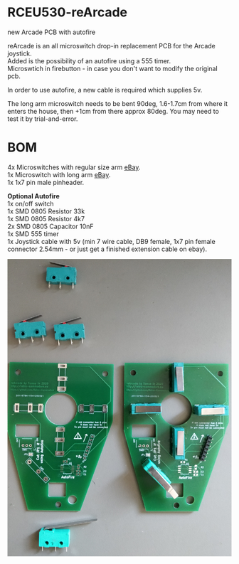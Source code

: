 # RCEU530-reArcade
 new Arcade PCB with autofire

reArcade is an all microswitch drop-in replacement PCB for the Arcade joystick.  
Added is the possibility of an autofire using a 555 timer.  
Microswtich in firebutton - in case you don't want to modify the original pcb.  

In order to use autofire, a new cable is required which supplies 5v.

The long arm microswitch needs to be bent 90deg, 1.6-1.7cm from where it enters the house, then +1cm from there approx 80deg. You may need to test it by trial-and-error.


# BOM
4x Microswitches with regular size arm [eBay](https://www.ebay.com/itm/10-X-KW4-3Z-3-Hinge-Roller-Lever-SPDT-Momentary-Micro-Limit-Switch-3D-printer/122688679006).  
1x Microswitch with long arm [eBay](https://www.ebay.com/itm/5Pcs-AC250-125V-5A-3P-Momentary-36mm-Lever-Arm-Micro-Switch-Green-KW12-9S/233272820914).  
1x 1x7 pin male pinheader.  
  
**Optional Autofire**  
1x on/off switch  
1x SMD 0805 Resistor 33k  
1x SMD 0805 Resistor 4k7  
2x SMD 0805 Capacitor 10nF  
1x SMD 555 timer  
1x Joystick cable with 5v (min 7 wire cable, DB9 female, 1x7 pin female connector 2.54mm - or just get a finished extension cable on ebay).  

![Rendered Pic](Pics/RCEU530.jpg)
